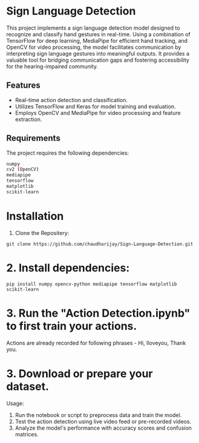 # Sign Language Detection

This project implements a sign language detection model designed to recognize and classify hand gestures in real-time. Using a combination of TensorFlow for deep learning, MediaPipe for efficient hand tracking, and OpenCV for video processing, the model facilitates communication by interpreting sign language gestures into meaningful outputs. It provides a valuable tool for bridging communication gaps and fostering accessibility for the hearing-impaired community.

## Features

- Real-time action detection and classification.
- Utilizes TensorFlow and Keras for model training and evaluation.
- Employs OpenCV and MediaPipe for video processing and feature extraction.

## Requirements

The project requires the following dependencies:

```bash
numpy
cv2 (OpenCV)
mediapipe
tensorflow
matplotlib
scikit-learn
```

# Installation
1. Clone the Repositery:
```
git clone https://github.com/chaudharijay/Sign-Language-Detection.git
```

# 2. Install dependencies:
```pip install numpy opencv-python mediapipe tensorflow matplotlib scikit-learn```

# 3. Run the "Action Detection.ipynb" to first train your actions.
Actions are already recorded for following phrases - Hi, Iloveyou, Thank you.


# 3. Download or prepare your dataset.
Usage:
1. Run the notebook or script to preprocess data and train the model.
2. Test the action detection using live video feed or pre-recorded videos.
3. Analyze the model's performance with accuracy scores and confusion matrices.
